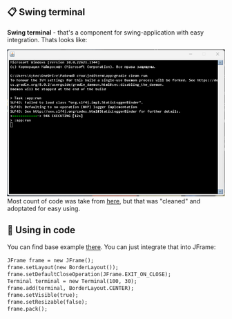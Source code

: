## :clipboard: Swing terminal
**Swing terminal** - that's a component for swing-application with easy integration.
Thats looks like:

![alt text](https://github.com/Jankbyte/swing-terminal/blob/main/images/terminal.png)
Most count of code was take from [here], but that was "cleaned" and adoptated for easy using.
## :hammer: Using in code
You can find base example [there]. You can just integrate that into JFrame:
```
JFrame frame = new JFrame();
frame.setLayout(new BorderLayout());
frame.setDefaultCloseOperation(JFrame.EXIT_ON_CLOSE);
Terminal terminal = new Terminal(100, 30);
frame.add(terminal, BorderLayout.CENTER);
frame.setVisible(true);
frame.setResizable(false);
frame.pack();
```
[here]: https://github.com/JetBrains/jediterm
[there]: https://github.com/Jankbyte/swing-terminal/tree/main/app/src/main/java/ru/jankbyte/terminal
